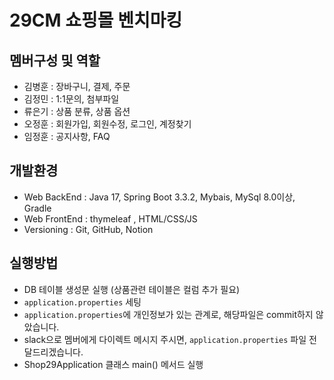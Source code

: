 # 29CM 쇼핑몰 벤치마킹
## 멤버구성 및 역할
- 김병훈 : 장바구니, 결제, 주문
- 김정민 : 1:1문의, 첨부파일
- 류은기 : 상품 분류, 상품 옵션
- 오정훈 : 회원가입, 회원수정, 로그인, 계정찾기
- 임정훈 : 공지사항, FAQ

## 개발환경
- Web BackEnd : Java 17, Spring Boot 3.3.2, Mybais, MySql 8.0이상, Gradle
- Web FrontEnd : thymeleaf , HTML/CSS/JS
- Versioning : Git, GitHub, Notion

## 실행방법
- DB 테이블 생성문 실행 (상품관련 테이블은 컬럼 추가 필요)
- `application.properties` 세팅
- `application.properties`에 개인정보가 있는 관계로, 해당파일은 commit하지 않았습니다.
- slack으로 멤버에게 다이렉트 메시지 주시면, `application.properties` 파일 전달드리겠습니다.
- Shop29Application 클래스 main() 메서드 실행
